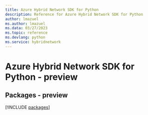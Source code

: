 ```yaml
---
title: Azure Hybrid Network SDK for Python
description: Reference for Azure Hybrid Network SDK for Python
author: lmazuel
ms.author: lmazuel
ms.data: 03/27/2023
ms.topic: reference
ms.devlang: python
ms.service: hybridnetwork
---
```

# Azure Hybrid Network SDK for Python - preview
## Packages - preview
[!INCLUDE [packages](hybrid-network-index.md)]